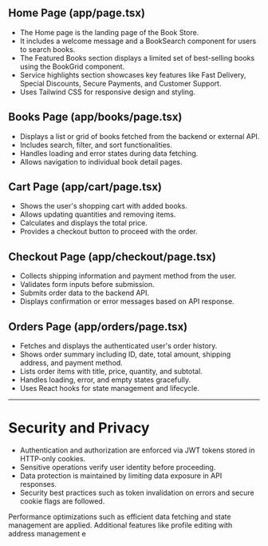 

## Home Page (app/page.tsx)

- The Home page is the landing page of the Book Store.
- It includes a welcome message and a BookSearch component for users to search books.
- The Featured Books section displays a limited set of best-selling books using the BookGrid component.
- Service highlights section showcases key features like Fast Delivery, Special Discounts, Secure Payments, and Customer Support.
- Uses Tailwind CSS for responsive design and styling.

## Books Page (app/books/page.tsx) 

- Displays a list or grid of books fetched from the backend or external API.
- Includes search, filter, and sort functionalities.
- Handles loading and error states during data fetching.
- Allows navigation to individual book detail pages.

## Cart Page (app/cart/page.tsx) 

- Shows the user's shopping cart with added books.
- Allows updating quantities and removing items.
- Calculates and displays the total price.
- Provides a checkout button to proceed with the order.

## Checkout Page (app/checkout/page.tsx) 

- Collects shipping information and payment method from the user.
- Validates form inputs before submission.
- Submits order data to the backend API.
- Displays confirmation or error messages based on API response.

## Orders Page (app/orders/page.tsx)

- Fetches and displays the authenticated user's order history.
- Shows order summary including ID, date, total amount, shipping address, and payment method.
- Lists order items with title, price, quantity, and subtotal.
- Handles loading, error, and empty states gracefully.
- Uses React hooks for state management and lifecycle.

---

# Security and Privacy

- Authentication and authorization are enforced via JWT tokens stored in HTTP-only cookies.
- Sensitive operations verify user identity before proceeding.
- Data protection is maintained by limiting data exposure in API responses.
- Security best practices such as token invalidation on errors and secure cookie flags are followed.


Performance optimizations such as efficient data fetching and state management are applied.
Additional features like profile editing with address management e
